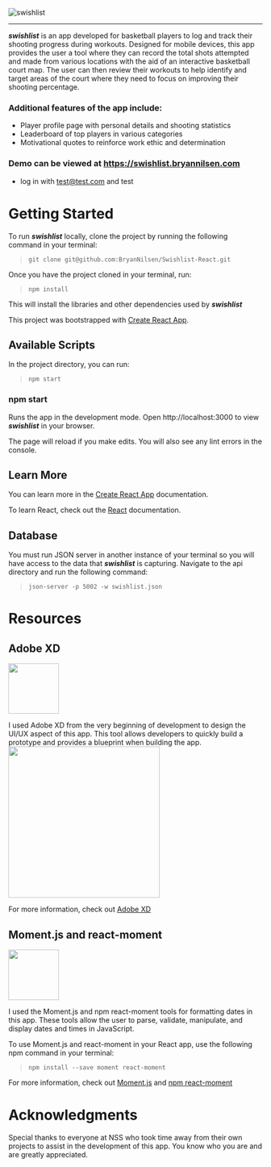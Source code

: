 ![swishlist](https://user-images.githubusercontent.com/43187473/50241808-1e4b4700-038e-11e9-8ec1-634a06db66b9.png)
- - - -

***swishlist*** is an app developed for basketball players to log and track their shooting progress during workouts. Designed for mobile devices, this app provides the user a tool where they can record the total shots attempted and made from various locations with the aid of an interactive basketball court map. The user can then review their workouts to help identify and target areas of the court where they need to focus on improving their shooting percentage.

### Additional features of the app include:
* Player profile page with personal details and shooting statistics
* Leaderboard of top players in various categories
* Motivational quotes to reinforce work ethic and determination

### Demo can be viewed at https://swishlist.bryannilsen.com
* log in with test@test.com and test

# Getting Started

To run ***swishlist*** locally, clone the project by running the following command in your terminal:
> `git clone git@github.com:BryanNilsen/Swishlist-React.git`

Once you have the project cloned in your terminal, run: 
> `npm install`

This will install the libraries and other dependencies used by ***swishlist***

This project was bootstrapped with [Create React App](https://github.com/facebook/create-react-app).

## Available Scripts
In the project directory, you can run:
> `npm start`

### npm start
Runs the app in the development mode.
Open http://localhost:3000 to view ***swishlist*** in your browser.

The page will reload if you make edits.
You will also see any lint errors in the console.

## Learn More
You can learn more in the [Create React App](https://github.com/facebook/create-react-app) documentation.

To learn React, check out the [React](https://reactjs.org/) documentation.

## Database
You must run JSON server in another instance of your terminal so you will have access to the data that ***swishlist*** is capturing. Navigate to the api directory and run the following command:
> `json-server -p 5002 -w swishlist.json`

# Resources

## Adobe XD
<img src="https://upload.wikimedia.org/wikipedia/commons/thumb/c/c2/Adobe_XD_CC_icon.svg/480px-Adobe_XD_CC_icon.svg.png" width="100" />

I used Adobe XD from the very beginning of development to design the UI/UX aspect of this app. This tool allows developers to quickly build a prototype and provides a blueprint when building the app.
<img src="https://user-images.githubusercontent.com/43187473/50245407-fcef5880-0397-11e9-99df-4b69020be37d.png" width="300" />

For more information, check out [Adobe XD](https://www.adobe.com/products/xd.html)

## Moment.js and react-moment
<img src="https://camo.githubusercontent.com/d8b1e9e8c5c730100352831ef74d7b1d6fa1a066/68747470733a2f2f7777772e626f6f7463646e2e636e2f6173736574732f696d672f6d6f6d656e746a732e7376673f31353431343038363139313637" width="100" />

I used the Moment.js and npm react-moment tools for formatting dates in this app. These tools allow the user to parse, validate, manipulate, and display dates and times in JavaScript.

To use Moment.js and react-moment in your React app, use the following npm command in your terminal: 
> `npm install --save moment react-moment`

For more information, check out [Moment.js](https://momentjs.com/) and [npm react-moment](https://www.npmjs.com/package/react-moment)

# Acknowledgments
Special thanks to everyone at NSS who took time away from their own projects to assist in the development of this app. You know who you are and are greatly appreciated.
